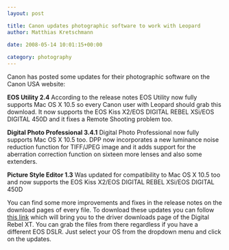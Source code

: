 ```yaml
---
layout: post

title: Canon updates photographic software to work with Leopard
author: Matthias Kretschmann

date: 2008-05-14 10:01:15+00:00
  
category: photography
---
```


Canon has posted some updates for their photographic software on the Canon USA website:

**EOS Utility 2.4**
According to the release notes EOS Utility now fully supports Mac OS X 10.5 so every Canon user with Leopard should grab this download. It now supports the EOS Kiss X2/EOS DIGITAL REBEL XSi/EOS DIGITAL 450D and it fixes a Remote Shooting problem too.

**Digital Photo Professional 3.4.1**
Digital Photo Professional now fully supports Mac OS X 10.5 too. DPP now incorporates a new luminance noise reduction function for TIFF/JPEG image and it adds support for the aberration correction function on sixteen more lenses and also some extenders.

**Picture Style Editor 1.3**
Was updated for compatibility to Mac OS X 10.5 too and now supports the EOS Kiss X2/EOS DIGITAL REBEL XSi/EOS DIGITAL 450D

You can find some more improvements and fixes in the release notes on the download pages of every file. To download these updates you can follow [this link](http://www.usa.canon.com/consumer/controller?act=ModelInfoAct&tabact=DownloadDetailTabAct&fcategoryid=314&modelid=11154) which will bring you to the driver downloads page of the Digital Rebel XT. You can grab the files from there regardless if you have a different EOS DSLR. Just select your OS from the dropdown menu and click on the updates.
